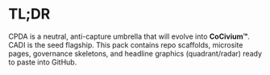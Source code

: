 # TL;DR
CPDA is a neutral, anti-capture umbrella that will evolve into **CoCivium™**. CADI is the seed flagship. This pack contains repo scaffolds, microsite pages, governance skeletons, and headline graphics (quadrant/radar) ready to paste into GitHub.
